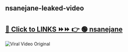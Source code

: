 
 ## nsanejane-leaked-video 

# <h2><a href="https://clipsfans.com/nsanejane&ref=git">🔗 Click to LINKS ⏩⏩ 👉 🟢 nsanejane </a></h2>

<a href="https://clipsfans.com/nsanejane&ref=git" rel="nofollow" data-target="animated-image.originalLink"><img src="https://i.ibb.co.com/xMMVF88/686577567.gif" alt="Viral Video Original" style="max-width: 100%; display: inline-block;" data-target="animated-image.originalImage"></a>
